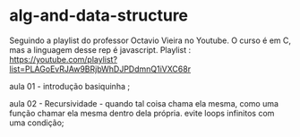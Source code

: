 # alg-and-data-structure

Seguindo a playlist do professor Octavio Vieira no Youtube. O curso é em C, mas a linguagem desse rep é javascript. Playlist : 
https://youtube.com/playlist?list=PLAGoEvRJAw9BRjbWhDJPDdmnQ1iVXC68r

aula 01 - introdução basiquinha ;

aula 02 - Recursividade - quando tal coisa chama ela mesma, como uma função chamar ela mesma dentro dela própria. evite loops infinitos com uma condição;
